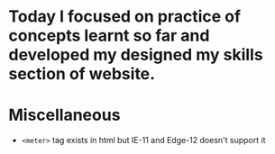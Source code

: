 # Today I focused on practice of concepts learnt so far and developed my designed my skills section of website.

# Miscellaneous
- `<meter>` tag exists in html but IE-11 and Edge-12 doesn't support it